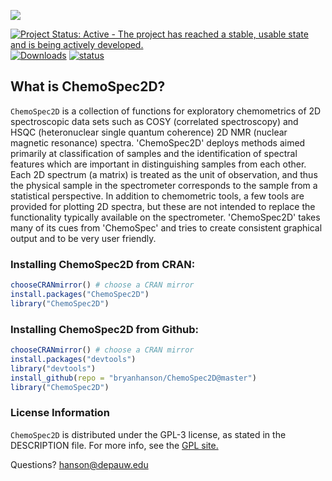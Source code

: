 ![](reference/Banner.png)

[![Project Status: Active - The project has reached a stable, usable state and is being actively developed.](http://www.repostatus.org/badges/latest/active.svg)](http://www.repostatus.org/#active) [![Downloads](https://cranlogs.r-pkg.org/badges/ChemoSpec2D)](https://cran.r-project.org/package=ChemoSpec2D) [![status](https://tinyverse.netlify.com/badge/ChemoSpec2D)](https://CRAN.R-project.org/package=ChemoSpec2D)

## What is ChemoSpec2D?

`ChemoSpec2D` is a collection of functions for exploratory chemometrics of 2D spectroscopic data sets such as COSY (correlated spectroscopy) and HSQC (heteronuclear single quantum coherence) 2D NMR (nuclear magnetic resonance) spectra. 'ChemoSpec2D' deploys methods aimed primarily at classification of samples and the identification of spectral features which are important in distinguishing samples from each other. Each 2D spectrum (a matrix) is treated as the unit of observation, and thus the physical sample in the spectrometer corresponds to the  sample from a statistical perspective.  In addition to chemometric tools, a few tools are provided for plotting 2D spectra, but these are not intended to replace the functionality typically available on the spectrometer. 'ChemoSpec2D' takes many of its cues from 'ChemoSpec' and tries to create consistent graphical output and to be very user friendly.

### Installing ChemoSpec2D from CRAN:

````r
chooseCRANmirror() # choose a CRAN mirror
install.packages("ChemoSpec2D")
library("ChemoSpec2D")
````

### Installing ChemoSpec2D from Github:

```r
chooseCRANmirror() # choose a CRAN mirror
install.packages("devtools")
library("devtools")
install_github(repo = "bryanhanson/ChemoSpec2D@master")
library("ChemoSpec2D")
```

### License Information

`ChemoSpec2D` is distributed under the GPL-3 license, as stated in the DESCRIPTION file.  For more info, see the [GPL site.](https://gnu.org/licenses/gpl.html)

Questions?  hanson@depauw.edu
